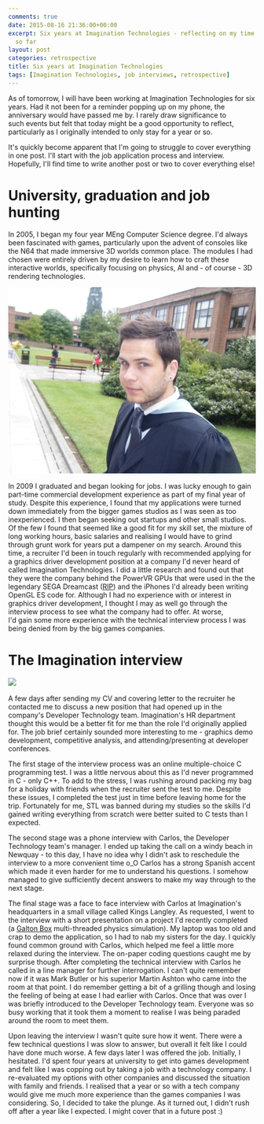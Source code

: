 ```yaml
---
comments: true
date: 2015-08-16 21:36:00+00:00
excerpt: Six years at Imagination Technologies - reflecting on my time with the company
  so far
layout: post
categories: retrospective
title: Six years at Imagination Technologies
tags: [Imagination Technologies, job interviews, retrospective]
---
```


As of tomorrow, I will have been working at Imagination Technologies for six years. Had it not been for a reminder popping up on my phone, the anniversary would have passed me by. I rarely draw significance to such events but felt that today might be a good opportunity to reflect, particularly as I originally intended to only stay for a year or so.

It's quickly become apparent that I'm going to struggle to cover everything in one post. I'll start with the job application process and interview. Hopefully, I'll find time to write another post or two to cover everything else!


# University, graduation and job hunting

In 2005, I began my four year MEng Computer Science degree. I'd always been fascinated with games, particularly upon the advent of consoles like the N64 that made immersive 3D worlds common place. The modules I had chosen were entirely driven by my desire to learn how to craft these interactive worlds, specifically focusing on physics, AI and - of course - 3D rendering technologies.

![graduation](/images/posts/graduation.jpg)

In 2009 I graduated and began looking for jobs. I was lucky enough to gain part-time commercial development experience as part of my final year of study. Despite this experience, I found that my applications were turned down immediately from the bigger games studios as I was seen as too inexperienced. I then began seeking out startups and other small studios. Of the few I found that seemed like a good fit for my skill set, the mixture of long working hours, basic salaries and realising I would have to grind through grunt work for years put a dampener on my search. Around this time, a recruiter I'd been in touch regularly with recommended applying for a graphics driver development position at a company I'd never heard of called Imagination Technologies. I did a little research and found out that they were the company behind the PowerVR GPUs that were used in the the legendary SEGA Dreamcast ([RIP](https://en.wikipedia.org/wiki/Dreamcast#Decline)) and the iPhones I'd already been writing OpenGL ES code for. Although I had no experience with or interest in graphics driver development, I thought I may as well go through the interview process to see what the company had to offer. At worse, I'd gain some more experience with the technical interview process I was being denied from by the big games companies.


# The Imagination interview

![](https://images.duckduckgo.com/iu/?u=http%3A%2F%2Fimages.all-free-download.com%2Fimages%2Fgraphiclarge%2Fimagination_technologies_0_106667.jpg&f=1)

A few days after sending my CV and covering letter to the recruiter he contacted me to discuss a new position that had opened up in the company's Developer Technology team. Imagination's HR department thought this would be a better fit for me than the role I'd originally applied for. The job brief certainly sounded more interesting to me - graphics demo development, competitive analysis, and attending/presenting at developer conferences.

The first stage of the interview process was an online multiple-choice C programming test. I was a little nervous about this as I'd never programmed in C - only C++. To add to the stress, I was rushing around packing my bag for a holiday with friends when the recruiter sent the test to me. Despite these issues, I completed the test just in time before leaving home for the trip. Fortunately for me, STL was banned during my studies so the skills I'd gained writing everything from scratch were better suited to C tests than I expected.

The second stage was a phone interview with Carlos, the Developer Technology team's manager. I ended up taking the call on a windy beach in Newquay - to this day, I have no idea why I didn't ask to reschedule the interview to a more convenient time o_O
Carlos has a strong Spanish accent which made it even harder for me to understand his questions. I somehow managed to give sufficiently decent answers to make my way through to the next stage.

The final stage was a face to face interview with Carlos at Imagination's headquarters in a small village called Kings Langley. As requested, I went to the interview with a short presentation on a project I'd recently completed (a [Galton Box](https://en.wikipedia.org/wiki/Bean_machine) multi-threaded physics simulation). My laptop was too old and crap to demo the application, so I had to nab my sisters for the day. I quickly found common ground with Carlos, which helped me feel a little more relaxed during the interview. The on-paper coding questions caught me by surprise though. After completing the technical interview with Carlos he called in a line manager for further interrogation. I can't quite remember now if it was Mark Butler or his superior Martin Ashton who came into the room at that point. I do remember getting a bit of a grilling though and losing the feeling of being at ease I had earlier with Carlos. Once that was over I was briefly introduced to the Developer Technology team. Everyone was so busy working that it took them a moment to realise I was being paraded around the room to meet them.

Upon leaving the interview I wasn't quite sure how it went. There were a few technical questions I was slow to answer, but overall it felt like I could have done much worse. A few days later I was offered the job. Initially, I hesitated. I'd spent four years at university to get into games development and felt like I was copping out by taking a job with a technology company. I re-evaluated my options with other companies and discussed the situation with family and friends. I realised that a year or so with a tech company would give me much more experience than the games companies I was considering. So, I decided to take the plunge. As it turned out, I didn't rush off after a year like I expected. I might cover that in a future post :)
